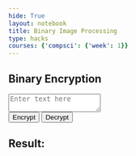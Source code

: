 ```yaml
---
hide: True
layout: notebook
title: Binary Image Processing
type: hacks
courses: {'compsci': {'week': 1}}
---
```


<html>
<body>
    <h2>Binary Encryption</h2>
    <textarea id="inputText" placeholder="Enter text here"></textarea><br>
    <button onclick="encrypt()">Encrypt</button>
    <button onclick="decrypt()">Decrypt</button><br>
    <h2>Result:</h2>
    <p id="result"></p>
</body>
</html>
<script>
    function encrypt() {
    var input = document.getElementById("inputText").value;
    var binary = '';
    for (var i = 0; i < input.length; i++) {
        binary += input[i].charCodeAt(0).toString(2) + " ";
    }
    document.getElementById("result").innerText = binary.trim();
    }
    function decrypt() {
        var input = document.getElementById("inputText").value;
        var text = '';
        var arr = input.split(" ");
        for (var i = 0; i < arr.length; i++) {
            text += String.fromCharCode(parseInt(arr[i], 2));
        }
        document.getElementById("result").innerText = text;
    }
</script>